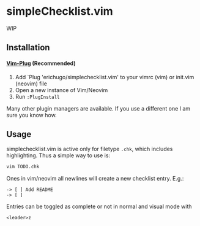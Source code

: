 # simpleChecklist.vim
WIP

## Installation

#### [Vim-Plug](https://github.com/junegunn/vim-plug) (Recommended)

1. Add `Plug 'erichugo/simplechecklist.vim' to your vimrc (vim) or init.vim (neovim) file
2. Open a new instance of Vim/Neovim
3. Run `:PlugInstall`

Many other plugin managers are available. If you use a different one I am sure you know how.

## Usage
simplechecklist.vim is active only for filetype `.chk`, which includes highlighting. Thus a simple way to use is:

``` bash
vim TODO.chk
```

Ones in vim/neovim all newlines will create a new checklist entry. E.g.:
```
-> [ ] Add README
-> [ ] 
```

Entries can be toggled as complete or not in normal and visual mode with
``` vim
<leader>z
```

